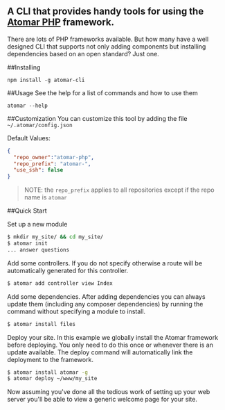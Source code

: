 A CLI that provides handy tools for using the [Atomar PHP](https://github.com/atomar-php/atomar) framework.
--

There are lots of PHP frameworks available.
But how many have a well designed CLI that supports not only adding components
but installing dependencies based on an open standard? Just one.

##Installing
```
npm install -g atomar-cli
```

##Usage
See the help for a list of commands and how to use them
```
atomar --help
```

##Customization
You can customize this tool by adding the file `~/.atomar/config.json`

Default Values:

```json
{
  "repo_owner":"atomar-php",
  "repo_prefix": "atomar-",
  "use_ssh": false
}
```

> NOTE: the `repo_prefix` applies to all repositories except if the repo name is `atomar`

##Quick Start

Set up a new module
```bash
$ mkdir my_site/ && cd my_site/
$ atomar init
... answer questions
```

Add some controllers.
If you do not specify otherwise a route will be automatically generated for this controller.
```bash
$ atomar add controller view Index
```

Add some dependencies. After adding dependencies you can always update them
(including any composer dependencies) by running the command without specifying
a module to install.
```bash
$ atomar install files
```

Deploy your site. In this example we globally install the Atomar framework before deploying.
You only need to do this once or whenever there is an update available.
The deploy command will automatically link the deployment to the framework.
```bash
$ atomar install atomar -g
$ atomar deploy ~/www/my_site
```

Now assuming you've done all the tedious work of setting up your web server
you'll be able to view a generic welcome page for your site.